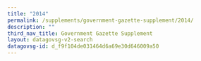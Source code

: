 ```yaml
---
title: "2014"
permalink: /supplements/government-gazette-supplement/2014/
description: ""
third_nav_title: Government Gazette Supplement
layout: datagovsg-v2-search
datagovsg-id: d_f9f104de031464d6a69e30d646009a50
---
```

